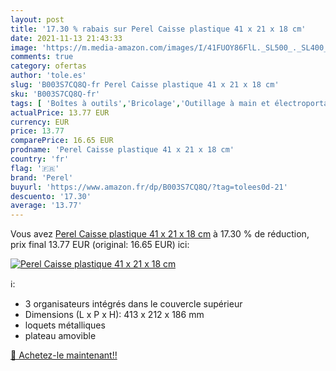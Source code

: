 ```yaml
---
layout: post
title: '17.30 % rabais sur Perel Caisse plastique 41 x 21 x 18 cm'
date: 2021-11-13 21:43:33
image: 'https://m.media-amazon.com/images/I/41FUOY86FlL._SL500_._SL400_.jpg'
comments: true
category: ofertas
author: 'tole.es'
slug: 'B003S7CQ8Q-fr Perel Caisse plastique 41 x 21 x 18 cm'
sku: 'B003S7CQ8Q-fr'
tags: [ 'Boîtes à outils','Bricolage','Outillage à main et électroportatif','Rangement des outils','perel','Électricité', ]
actualPrice: 13.77 EUR
currency: EUR
price: 13.77
comparePrice: 16.65 EUR
prodname: 'Perel Caisse plastique 41 x 21 x 18 cm'
country: 'fr'
flag: '🇫🇷'
brand: 'Perel'
buyurl: 'https://www.amazon.fr/dp/B003S7CQ8Q/?tag=tolees0d-21'
descuento: '17.30'
average: '13.77'
---
```


Vous avez [Perel Caisse plastique 41 x 21 x 18 cm](https://www.amazon.fr/dp/B003S7CQ8Q/?tag=tolees0d-21)  à  17.30 % de réduction, prix final  13.77 EUR (original: 16.65 EUR) ici:

[![Perel Caisse plastique 41 x 21 x 18 cm](https://m.media-amazon.com/images/I/41FUOY86FlL._SL500_._SL400_.jpg)](https://www.amazon.fr/dp/B003S7CQ8Q/?tag=tolees0d-21)

ℹ️:

- 3 organisateurs intégrés dans le couvercle supérieur
- Dimensions (L x P x H): 413 x 212 x 186 mm
- loquets métalliques
- plateau amovible

[🛒 Achetez-le maintenant!!](https://www.amazon.fr/dp/B003S7CQ8Q/?tag=tolees0d-21)
